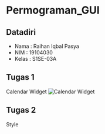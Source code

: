 # Permograman_GUI

## Datadiri
* Nama  : Raihan Iqbal Pasya
* NIM   : 19104030
* Kelas : S1SE-03A

## Tugas 1
Calendar Widget
![Calendar Widget](https://user-images.githubusercontent.com/72422130/114355136-4da6a300-9b99-11eb-9bb8-142054f48ae2.png)

## Tugas 2
Style
